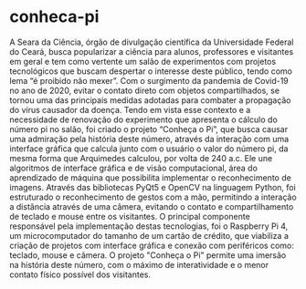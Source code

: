 # conheca-pi
A Seara da Ciência, órgão de divulgação científica da Universidade Federal do Ceará, busca popularizar a ciência para alunos, professores e visitantes em geral e tem como vertente um salão de experimentos com projetos tecnológicos que buscam despertar o interesse deste público, tendo como lema “é proibido não mexer”. Com o surgimento da pandemia de Covid-19 no ano de 2020, evitar o contato direto com objetos compartilhados, se tornou uma das principais medidas adotadas para combater a propagação do vírus causador da doença. Tendo em vista esse contexto e a necessidade de renovação do experimento que apresenta o cálculo do número pi no salão, foi criado o projeto “Conheça o Pi”, que busca causar uma admiração pela história deste número, através da interação com uma interface gráfica que calcula junto com o usuário o valor do número pi, da mesma forma que Arquimedes calculou, por volta de 240 a.c. Ele une algoritmos de interface gráfica e de visão computacional, área do aprendizado de máquina que possibilita implementar o reconhecimento de imagens. Através das bibliotecas PyQt5 e OpenCV na linguagem Python, foi estruturado o reconhecimento de gestos com a mão, permitindo a interação a distância através de uma câmera, evitando o contato e compartilhamento de teclado e mouse entre os visitantes. O principal componente responsável pela implementação destas tecnologias, foi o Raspberry Pi 4, um microcomputador do tamanho de um cartão de crédito, que viabiliza a criação de projetos com interface gráfica e conexão com periféricos como: teclado, mouse e câmera. O projeto "Conheça o Pi" permite uma imersão na história deste número, com o máximo de interatividade e o menor contato físico possível dos visitantes.
